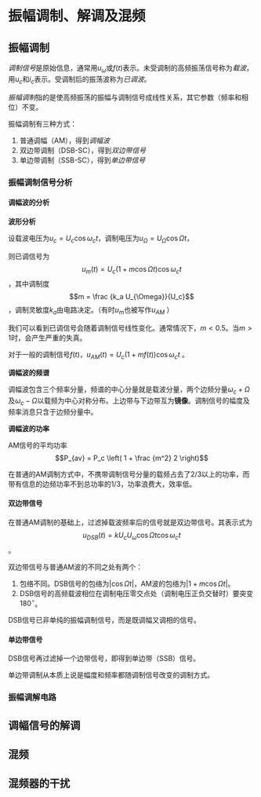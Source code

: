 # 振幅调制、解调及混频

## 振幅调制

*调制信号*是原始信息，通常用$u_\omega$或$f(t)$表示。未受调制的高频振荡信号称为*载波*，用$u_c$和$i_c$表示。受调制后的振荡波称为*已调波*。

*振幅调制*指的是使高频振荡的振幅与调制信号成线性关系，其它参数（频率和相位）不变。

振幅调制有三种方式：

1.  普通调幅（AM），得到*调幅波*
2.  双边带调制（DSB-SC），得到*双边带信号*
3.  单边带调制（SSB-SC），得到*单边带信号*

### 振幅调制信号分析

#### 调幅波的分析

**波形分析**

设载波电压为$u_c = U_c \cos \omega_c t$，调制电压为$u_{\Omega} = U_{\Omega} \cos \Omega t$，

则已调信号为$$u_m(t) = U_c(1+m \cos \Omega t) \cos \omega_ct$$，其中调制度$$m = \frac {k_a U_{\Omega}}{U_c}$$，调制灵敏度$k_a$由电路决定。（有时$u_m$也被写作$u_{AM}$ ）

我们可以看到已调信号会随着调制信号线性变化。通常情况下，$m \lt 0.5$。当$m \gt 1$时，会产生严重的失真。

对于一般的调制信号$f(t)$，$u_{AM}(t) = U_c (1 + m f(t)) \cos \omega_c t$ 。

**调幅波的频谱**

调幅波包含三个频率分量，频谱的中心分量就是载波分量，两个边频分量$\omega_c + \Omega$及$\omega_c - \Omega$以载频为中心对称分布。上边带与下边带互为**镜像**。调制信号的幅度及频率消息只含于边频分量中。

**调幅波的功率**

AM信号的平均功率$$P_{av} = P_c \left( 1 + \frac {m^2} 2 \right)$$

在普通的AM调制方式中，不携带调制信号分量的载频占去了2/3以上的功率，而带有信息的边频功率不到总功率的1/3，功率浪费大，效率低。

#### 双边带信号

在普通AM调制的基础上，过滤掉载波频率后的信号就是双边带信号。其表示式为$$u_{DSB}(t) = kU_c U_{\omega} \cos \Omega t \cos \omega_c t$$。

双边带信号与普通AM波的不同之处有两个：

1.  包络不同。DSB信号的包络为$|\cos \Omega t|$，AM波的包络为$|1+m\cos \Omega t|$。
2.  DSB信号的高频载波相位在调制电压零交点处（调制电压正负交替时）要突变$180^\circ$。

DSB信号已非单纯的振幅调制信号，而是既调幅又调相的信号。

#### 单边带信号

DSB信号再过滤掉一个边带信号，即得到单边带（SSB）信号。

单边带调制从本质上说是幅度和频率都随调制信号改变的调制方式。

### 振幅调解电路



## 调幅信号的解调

## 混频

## 混频器的干扰

